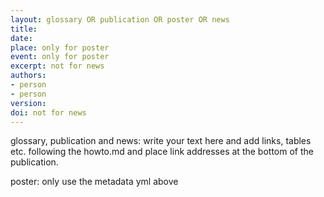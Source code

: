```yaml
---
layout: glossary OR publication OR poster OR news
title:
date:
place: only for poster
event: only for poster
excerpt: not for news
authors:
- person
- person
version:
doi: not for news
---
```


glossary, publication and news: 
write your text here and add links, tables etc. following the howto.md and
place link addresses at the bottom of the publication.

[beethovens werkstatt]: www.beethovens-werkstatt.de

poster:
only use the metadata yml above

